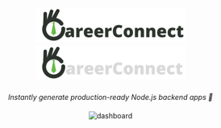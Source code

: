 <h1 align="center">
    <a href="https://career-connect-ten.vercel.app/">
    <img src="./.github/assets/careerconnect-b.png">
    </a>
    <a href="https://career-connect-ten.vercel.app/">
    <img src="./.github/assets/careerconnect-w.png">
    </a>
</h1>

<p align="center">
  <i align="center">Instantly generate production-ready Node.js backend apps 🚀</i>
</p>

<h4 align="center">
  
</h4>

<p align="center">
    <img src="https://github.com/Arnab-Afk/CareerConnect/.github/overview.png" alt="dashboard"/>
</p>
